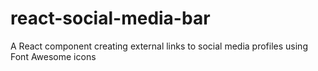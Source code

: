 # react-social-media-bar
A React component creating external links to social media profiles using Font Awesome icons

